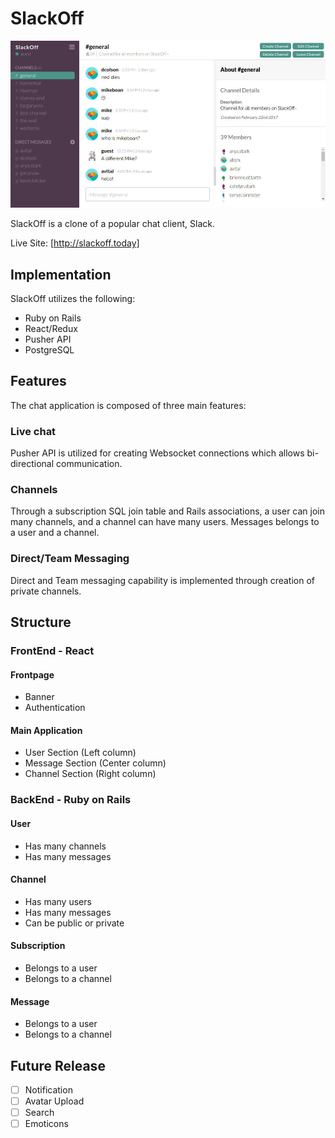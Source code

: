 # SlackOff

![SlackOff Main Application](/docs/screenshots/slackoff-main.jpg)

SlackOff is a clone of a popular chat client, Slack.

Live Site: [http://slackoff.today]

## Implementation

SlackOff utilizes the following:

- Ruby on Rails
- React/Redux
- Pusher API
- PostgreSQL

## Features

The chat application is composed of three main features:

### Live chat

Pusher API is utilized for creating Websocket connections which allows bi-directional communication.  

### Channels

Through a subscription SQL join table and Rails associations, a user can join many channels, and a channel can have many users.  Messages belongs to a user and a channel.  

### Direct/Team Messaging

Direct and Team messaging capability is implemented through creation of private channels.

## Structure

### FrontEnd - React

#### Frontpage
- Banner
- Authentication

#### Main Application
- User Section (Left column)
- Message Section (Center column)
- Channel Section (Right column)

### BackEnd - Ruby on Rails

#### User

- Has many channels
- Has many messages

#### Channel

- Has many users
- Has many messages
- Can be public or private

#### Subscription

- Belongs to a user
- Belongs to a channel

#### Message

- Belongs to a user
- Belongs to a channel

## Future Release

* [ ] Notification
* [ ] Avatar Upload
* [ ] Search
* [ ] Emoticons
